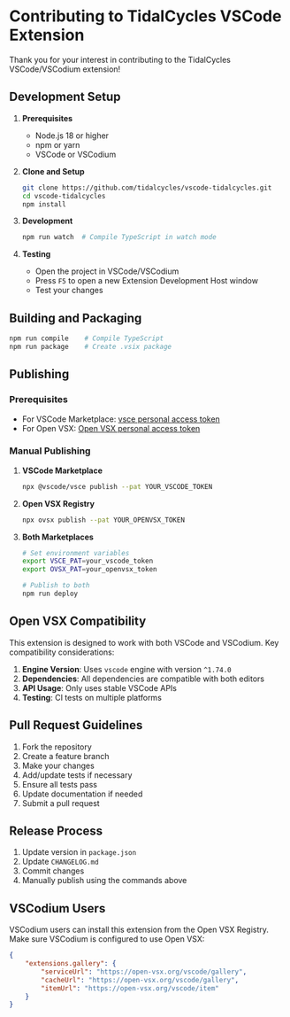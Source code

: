 # Contributing to TidalCycles VSCode Extension

Thank you for your interest in contributing to the TidalCycles VSCode/VSCodium extension!

## Development Setup

1. **Prerequisites**
   - Node.js 18 or higher
   - npm or yarn
   - VSCode or VSCodium

2. **Clone and Setup**
   ```bash
   git clone https://github.com/tidalcycles/vscode-tidalcycles.git
   cd vscode-tidalcycles
   npm install
   ```

3. **Development**
   ```bash
   npm run watch  # Compile TypeScript in watch mode
   ```

4. **Testing**
   - Open the project in VSCode/VSCodium
   - Press `F5` to open a new Extension Development Host window
   - Test your changes

## Building and Packaging

```bash
npm run compile    # Compile TypeScript
npm run package    # Create .vsix package
```

## Publishing

### Prerequisites
- For VSCode Marketplace: [vsce personal access token](https://code.visualstudio.com/api/working-with-extensions/publishing-extension#get-a-personal-access-token)
- For Open VSX: [Open VSX personal access token](https://github.com/eclipse/openvsx/wiki/Publishing-Extensions#1-obtain-a-personal-access-token)

### Manual Publishing

1. **VSCode Marketplace**
   ```bash
   npx @vscode/vsce publish --pat YOUR_VSCODE_TOKEN
   ```

2. **Open VSX Registry**
   ```bash
   npx ovsx publish --pat YOUR_OPENVSX_TOKEN
   ```

3. **Both Marketplaces**
   ```bash
   # Set environment variables
   export VSCE_PAT=your_vscode_token
   export OVSX_PAT=your_openvsx_token
   
   # Publish to both
   npm run deploy
   ```

## Open VSX Compatibility

This extension is designed to work with both VSCode and VSCodium. Key compatibility considerations:

1. **Engine Version**: Uses `vscode` engine with version `^1.74.0`
2. **Dependencies**: All dependencies are compatible with both editors
3. **API Usage**: Only uses stable VSCode APIs
4. **Testing**: CI tests on multiple platforms

## Pull Request Guidelines

1. Fork the repository
2. Create a feature branch
3. Make your changes
4. Add/update tests if necessary
5. Ensure all tests pass
6. Update documentation if needed
7. Submit a pull request

## Release Process

1. Update version in `package.json`
2. Update `CHANGELOG.md`
3. Commit changes
4. Manually publish using the commands above

## VSCodium Users

VSCodium users can install this extension from the Open VSX Registry. Make sure VSCodium is configured to use Open VSX:

```json
{
    "extensions.gallery": {
        "serviceUrl": "https://open-vsx.org/vscode/gallery",
        "cacheUrl": "https://open-vsx.org/vscode/gallery",
        "itemUrl": "https://open-vsx.org/vscode/item"
    }
}
```
